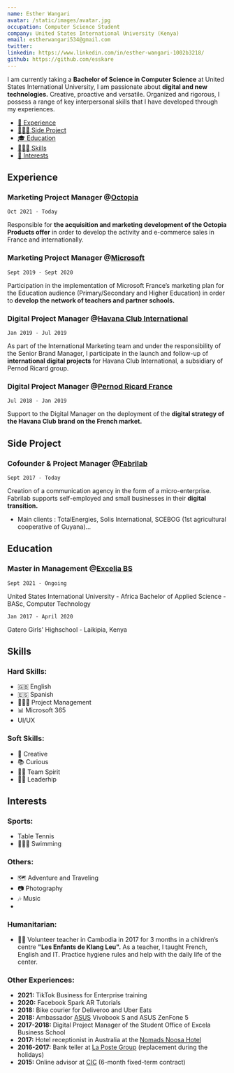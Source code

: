 ```yaml
---
name: Esther Wangari
avatar: /static/images/avatar.jpg
occupation: Computer Science Student
company: United States International University (Kenya)
email: estherwangari534@gmail.com
twitter: 
linkedin: https://www.linkedin.com/in/esther-wangari-1002b3218/
github: https://github.com/esskare
---
```


I am currently taking a  **Bachelor of Science in Computer Science** at United States International University, I am passionate about **digital and new technologies.** Creative, proactive and versatile. Organized and rigorous, I possess a range of key interpersonal skills that I have developed through my experiences.

- [💼 Experience](#experience)
- [🧑🏻‍💻 Side Project](#side-project)
- [🎓 Education](#education)
- [🤹🏼‍♂️ Skills](#skills)
- [🏐 Interests](#interests)

## Experience

### Marketing Project Manager @**[Octopia](https://octopia.com)**

`Oct 2021 - Today`

Responsible for **the acquisition and marketing development of the Octopia Products offer** in order to develop the activity and e-commerce sales in France and internationally.

### Marketing Project Manager @[Microsoft](https://microsoft.net)

`Sept 2019 - Sept 2020`

Participation in the implementation of Microsoft France’s marketing plan for the Education audience (Primary/Secondary and Higher Education) in order to **develop the network of teachers and partner schools.**

### Digital Project Manager @[Havana Club International](https://havana-club.com)

`Jan 2019 - Jul 2019`

As part of the International Marketing team and under the responsibility of the Senior Brand Manager, I participate in the launch and follow-up of **international digital projects** for Havana Club International, a subsidiary of Pernod Ricard group.

### Digital Project Manager @[Pernod Ricard France](https://www.pernod-ricard.com/fr/nos-marches/france)

`Jul 2018 - Jan 2019`

Support to the Digital Manager on the deployment of the **digital strategy of the Havana Club brand on the French market.**

## Side Project

### Cofounder & Project Manager @[Fabrilab](https://fabrilab.net)

`Sept 2017 - Today`

Creation of a communication agency in the form of a micro-enterprise. Fabrilab supports self-employed and small businesses in their **digital transition.**

- Main clients : TotalEnergies, Solis International, SCEBOG (1st agricultural cooperative of Guyana)...

## Education

### Master in Management @[Excelia BS](https://www.excelia-group.com)

`Sept 2021 - Ongoing`

United States International University - Africa
Bachelor of Applied Science - BASc, Computer Technology

`Jan 2017 - April 2020`

Gatero Girls' Highschool - Laikipia, Kenya

## Skills

### Hard Skills:

- 🇬🇧 English
- 🇪🇸 Spanish
- 🤹🏼‍♂️ Project Management
- 📊 Microsoft 365
- UI/UX

### Soft Skills:

- 🎨 Creative
- 📚 Curious
- 🤝🏼 Team Spirit
- 🤝🏼 Leaderhip


## Interests

### Sports:

- Table Tennis
- 🏊🏼‍♂️ Swimming



### Others:

- 🗺️ Adventure and Traveling
- 📷 Photography
- 🎶 Music
- 

### Humanitarian:

- 🤝🏼 Volunteer teacher in Cambodia in 2017 for 3 months in a children’s centre **"Les Enfants de Klang Leu".** As a teacher, I taught French, English and IT. Practice hygiene rules and help with the daily life of the center.

### Other Experiences:

- **2021:** TikTok Business for Enterprise training
- **2020:** Facebook Spark AR Tutorials
- **2018:** Bike courier for Deliveroo and Uber Eats
- **2018:** Ambassador [ASUS](https://www.asus.com/fr/) Vivobook S and ASUS ZenFone 5
- **2017-2018:** Digital Project Manager of the Student Office of Excela Business School
- **2017:** Hotel receptionist in Australia at the [Nomads Noosa Hotel](https://nomadsworld.com/australia/nomads-noosa/)
- **2016-2017:** Bank teller at [La Poste Group](https://www.lapostegroupe.com/fr) (replacement during the holidays)
- **2015:** Online advisor at [CIC](https://www.cic.fr/fr/index.html) (6-month fixed-term contract)
